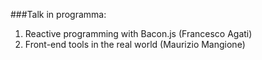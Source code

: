 ###Talk in programma:

1. Reactive programming with Bacon.js (Francesco Agati)
2. Front-end tools in the real world (Maurizio Mangione)
